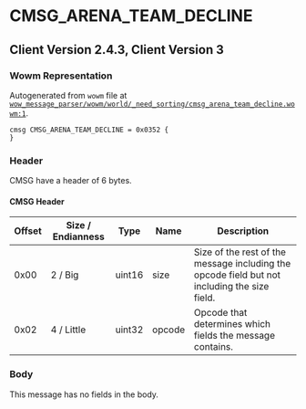 # CMSG_ARENA_TEAM_DECLINE

## Client Version 2.4.3, Client Version 3

### Wowm Representation

Autogenerated from `wowm` file at [`wow_message_parser/wowm/world/_need_sorting/cmsg_arena_team_decline.wowm:1`](https://github.com/gtker/wow_messages/tree/main/wow_message_parser/wowm/world/_need_sorting/cmsg_arena_team_decline.wowm#L1).
```rust,ignore
cmsg CMSG_ARENA_TEAM_DECLINE = 0x0352 {
}
```
### Header

CMSG have a header of 6 bytes.

#### CMSG Header

| Offset | Size / Endianness | Type   | Name   | Description |
| ------ | ----------------- | ------ | ------ | ----------- |
| 0x00   | 2 / Big           | uint16 | size   | Size of the rest of the message including the opcode field but not including the size field.|
| 0x02   | 4 / Little        | uint32 | opcode | Opcode that determines which fields the message contains.|

### Body

This message has no fields in the body.

